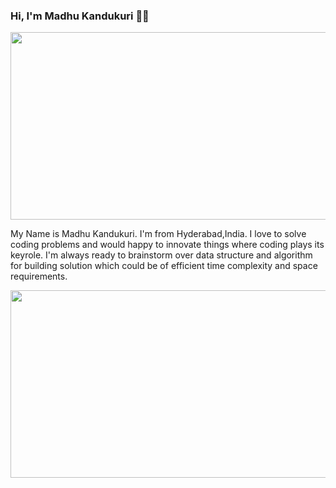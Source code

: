 ### Hi, I'm Madhu Kandukuri 👨‍💻
<p align="center" style="background-color:whitle;">
  
  <img width="660" height="300" src="https://user-images.githubusercontent.com/70106840/197131516-ebb83179-2c72-4ab6-8f68-978f7e26d6f3.png">
</p>


My Name is Madhu Kandukuri. I'm from Hyderabad,India. I love to solve coding problems and would happy to innovate things where coding plays its keyrole. I'm always ready to brainstorm over data structure and algorithm for building solution which could be of efficient time complexity and space requirements.




<p align="center">
  <img width="660" height="300" src="https://leetcard.jacoblin.cool/Madhu683?ext=contest">
</p>


<!--
**Madhu683/Madhu683** is a ✨ _special_ ✨ repository because its `README.md` (this file) appears on your GitHub profile.

Here are some ideas to get you started:

- 🔭 I’m currently working on ...
- 🌱 I’m currently learning ...
- 👯 I’m looking to collaborate on ...
- 🤔 I’m looking for help with ...
- 💬 Ask me about ...
- 📫 How to reach me: ...
- 😄 Pronouns: ...
- ⚡ Fun fact: ...
-->
